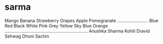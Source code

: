 # sarma
Mango 
Banana
Strawberry
Grapes
Apple
Pomegranate
.........................
Blue
Red
Black
White
Pink
Grey
Yellow
Sky Blue
Orange
...................................................................
Anushka Sharma
Kohili
Dravid
Sehwag
Dhoni
Sachin
